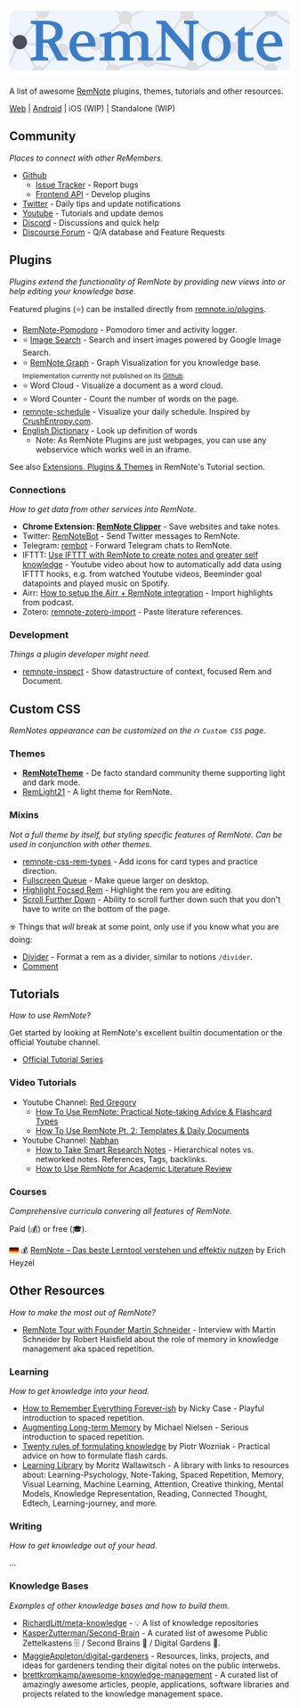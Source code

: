 ![banner](img/remnote-banner.png)

A list of awesome [RemNote](https://remnote.io) plugins, themes, tutorials and other resources.

[Web](https://www.remnote.io/homepage) | [Android](https://play.google.com/store/apps/details?id=com.remnote) | iOS (WIP) | Standalone (WIP)

<!-- TODO: Explain how the list works and what the goal is. -->
<!-- **What is this list:** Think if it like a mind map of the RemNote Ecosystem.
**Why is this list:** This project aims to collect the best resources, helping the community grow and enabling you to get the most out of RemNote.
 -->
<!-- This project aims to collect and manage community contributions
 such that the devs can focus on RemNote itself. The builtin tutorials
 are great but there are some outdated and missing parts.
 -->

## Community

<!-- TODO: Icons -->

_Places to connect with other ReMembers._

- [Github](https://github.com/remnoteio)
  - [Issue Tracker](https://github.com/remnoteio/remnote-issues) - Report bugs
  - [Frontend API](https://github.com/remnoteio/remnote-api) - Develop plugins
- [Twitter](https://twitter.com/rem_note) - Daily tips and update notifications
- [Youtube](https://www.youtube.com/channel/UCgETcD9IVBbTIL9OjCoaloA) - Tutorials and update demos
- [Discord](https://bit.ly/REMNOTEdiscord) - Discussions and quick help
- [Discourse Forum](https://remnote.io) - Q/A database and Feature Requests
  <!-- - [Reddit](https://www.reddit.com/r/remNote/) - Deprecated: Replaced by Discorse Forum -->

## Plugins

_Plugins extend the functionality of RemNote by providing new views into or help editing your knowledge base._

Featured plugins (⭐) can be installed directly from [remnote.io/plugins](https://www.remnote.io/plugins).

- [RemNote-Pomodoro](https://github.com/sirvan3tr/RemNote-Pomodoro) - Pomodoro timer and activity logger.
- ⭐ [Image Search](https://remnoteimagesearch.glitch.me/) - Search and insert images powered by Google Image Search.
- ⭐ [RemNote Graph](https://www.nhanvu327.com/rem-plugins) - Graph Visualization for you knowledge base.
  <small>Implementation currently not published on its [Github](https://github.com/nhanvu327/rem-graph).</small>
- ⭐ Word Cloud - Visualize a document as a word cloud.
- ⭐ Word Counter - Count the number of words on the page.
- [remnote-schedule](https://github.com/hannesfrank/remnote-schedule) - Visualize your daily schedule. Inspired by [CrushEntropy.com](https://crushentropy.com/).
- [English Dictionary](img/dictionary-plugin.png) - Look up definition of words
  - Note: As RemNote Plugins are just webpages, you can use any webservice which works well in an iframe.

<!-- TODO: Can we get a link (remnote.io/plugins/add?name=myplugin&width=) to install a plugin with default settings. This would be a first and simple to implement step to a plugin store.
Martin said one can ask the devs to add a plugin.
-->

See also [Extensions, Plugins & Themes](https://www.remnote.io/documentation/nFTJ495uTxQTva9TL) in RemNote's Tutorial section.

### Connections

_How to get data from other services into RemNote._

<!-- TODO: Icons? Might be too much here. -->

- **Chrome Extension: [RemNote Clipper](https://chrome.google.com/webstore/detail/remnote-clipper/ohidiiabdhnlgcaidgndbdbjlhngeboj)** - Save websites and take notes.
- Twitter: [RemNoteBot](https://twitter.com/RemNoteBot/) - Send Twitter messages to RemNote.
- Telegram: [rembot](https://github.com/dmrd/rembot) - Forward Telegram chats to RemNote.
- IFTTT: [Use IFTTT with RemNote to create notes and greater self knowledge](https://www.youtube.com/watch?v=f7byM4BIq8o) - Youtube video about how to automatically add data using IFTTT hooks, e.g. from watched Youtube videos, Beeminder goal datapoints and played music on Spotify.
- Airr: [How to setup the Airr + RemNote integration](https://www.youtube.com/watch?v=Y92mPSugGBs) - Import highlights from podcast.
- Zotero: [remnote-zotero-import](https://github.com/hannesfrank/remnote-zotero-import) - Paste literature references.

### Development

_Things a plugin developer might need._

- [remnote-inspect](https://github.com/hannesfrank/remnote-inspect) - Show datastructure of context, focused Rem and Document.

<!-- TODO: Guides, Github pages plugin template,  -->

## Custom CSS

_RemNotes appearance can be customized on the `⮉ Custom CSS` page._

### Themes

- **[RemNoteTheme](https://github.com/ethomasv/RemNoteTheme)** - De facto standard community theme supporting light and dark mode.
- [RemLight21](https://github.com/cannibalox/RemLight21) - A light theme for RemNote.

### Mixins

_Not a full theme by itself, but styling specific features of RemNote. Can be used in conjunction with other themes._

- [remnote-css-rem-types](https://github.com/hannesfrank/remnote-css-rem-types/) - Add icons for card types and practice direction.
- [Fullscreen Queue](./css/README.md#fullscreen-queue) - Make queue larger on desktop.
- [Highlight Focsed Rem](./css/README.md#highlight-focused-rem) - Highlight the rem you are editing.
- [Scroll Further Down](./css/README.md#scroll-further-down) - Ability to scroll further down such that you don't have to write on the bottom of the page.

☣️ Things that _will_ break at some point, only use if you know what you are doing:

- [Divider](./css/README.md#%EF%B8%8F-divider) - Format a rem as a divider, similar to notions `/divider`.
- [Comment](./css/README.md#%EF%B8%8F-comment)

## Tutorials

_How to use RemNote?_

Get started by looking at RemNote's excellent builtin documentation or the official Youtube channel.

- [Official Tutorial Series](https://www.youtube.com/channel/UCgETcD9IVBbTIL9OjCoaloA/videos)

### Video Tutorials

<!-- TODO: Youtube Icon. -->

- Youtube Channel: [Red Gregory](https://www.youtube.com/channel/UC4GFX14CvT9VFiAh0fH3Nhw)
  - [How To Use RemNote: Practical Note-taking Advice & Flashcard Types](https://www.youtube.com/watch?v=4m4_q4UEZDE)
  - [How To Use RemNote Pt. 2: Templates & Daily Documents](https://www.youtube.com/watch?v=_NCXph5ZSOE)
- Youtube Channel: [Nabhan](https://www.youtube.com/channel/UCfzJ54hBKlMvdIPOwY6hemg)
  - [How to Take Smart Research Notes](https://www.youtube.com/watch?v=ay69c1_OPl4) - Hierarchical notes vs. networked notes. References, Tags, backlinks.
  - [How to Use RemNote for Academic Literature Review](https://www.youtube.com/watch?v=lrMVIZt-VUY)
  <!-- - Youtube Channel: NotesWithRen -->

### Courses

_Comprehensive curricula convering all features of RemNote._

Paid (💰) or free (🎓).

<img alt="german flag" src="img/flag-de.png" height="10px"> 💰 [RemNote – Das beste Lerntool verstehen und effektiv nutzen](https://turningpro.de/courses/remnote/preview) by Erich Heyzel

## Other Resources

_How to make the most out of RemNote?_

<!-- TODO: Add references from my RemNote -->

- [RemNote Tour with Founder Martin Schneider](https://www.youtube.com/watch?v=vlm3_57JuMI) - Interview with Martin Schneider by Robert Haisfield about the role of memory in knowledge management aka spaced repetition.

### Learning

_How to get knowledge into your head._

- [How to Remember Everything Forever-ish](https://ncase.me/remember/) by Nicky Case - Playful introduction to spaced repetition.
- [Augmenting Long-term Memory](http://augmentingcognition.com/ltm.html) by Michael Nielsen - Serious introduction to spaced repetition.
- [Twenty rules of formulating knowledge](https://www.supermemo.com/en/archives1990-2015/articles/20rules) by Piotr Wozniak - Practical advice on how to formulate flash cards.
- [Learning Library](https://www.notion.so/Learning-Library-2ecb646b5e1e4d5c8274c73c3fbb2541) by Moritz Wallawitsch - A library with links to resources about: Learning-Psychology, Note-Taking, Spaced Repetition, Memory, Visual Learning, Machine Learning, Attention, Creative thinking, Mental Models, Knowledge Representation, Reading, Connected Thought, Edtech, Learning-journey, and more.

### Writing

_How to get knowledge out of your head._

...

### Knowledge Bases

_Examples of other knowledge bases and how to build them._

<!-- TODO: These are awesome lists. Add glasses icons. -->

- [RichardLitt/meta-knowledge](https://github.com/RichardLitt/meta-knowledge) - 💡 A list of knowledge repositories
- [KasperZutterman/Second-Brain](https://github.com/KasperZutterman/Second-Brain) - A curated list of awesome Public Zettelkastens 🗄️ / Second Brains 🧠 / Digital Gardens 🌱.
- [MaggieAppleton/digital-gardeners](https://github.com/MaggieAppleton/digital-gardeners) - Resources, links, projects, and ideas for gardeners tending their digital notes on the public interwebs.
- [brettkromkamp/awesome-knowledge-management](https://github.com/brettkromkamp/awesome-knowledge-management) - A curated list of amazingly awesome articles, people, applications, software libraries and projects related to the knowledge management space.
